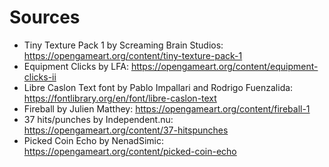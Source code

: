# Sources

- Tiny Texture Pack 1 by Screaming Brain Studios: <https://opengameart.org/content/tiny-texture-pack-1>
- Equipment Clicks by LFA: <https://opengameart.org/content/equipment-clicks-ii>
- Libre Caslon Text font by Pablo Impallari and Rodrigo Fuenzalida: <https://fontlibrary.org/en/font/libre-caslon-text>
- Fireball by Julien Matthey: <https://opengameart.org/content/fireball-1>
- 37 hits/punches by Independent.nu: <https://opengameart.org/content/37-hitspunches>
- Picked Coin Echo by NenadSimic: <https://opengameart.org/content/picked-coin-echo>

